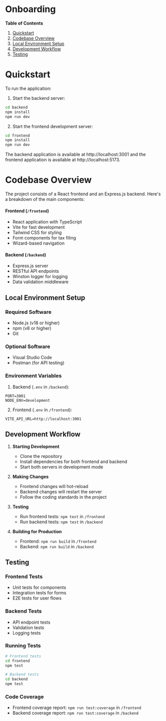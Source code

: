 # Onboarding
__Table of Contents__

1. [Quickstart](#quickstart)
2. [Codebase Overview](#codebase-overview)
3. [Local Environment Setup](#local-environment-setup)
4. [Development Workflow](#development-workflow)
5. [Testing](#testing)

# Quickstart
To run the application:

1. Start the backend server:
```bash
cd backend
npm install
npm run dev
```

2. Start the frontend development server:
```bash
cd frontend
npm install
npm run dev
```

The backend application is available at http://localhost:3001 and the frontend application is available at http://localhost:5173.

# Codebase Overview
The project consists of a React frontend and an Express.js backend. Here's a breakdown of the main components:

#### Frontend (`/frontend`)
- React application with TypeScript
- Vite for fast development
- Tailwind CSS for styling
- Form components for tax filing
- Wizard-based navigation

#### Backend (`/backend`)
- Express.js server
- RESTful API endpoints
- Winston logger for logging
- Data validation middleware

## Local Environment Setup

### Required Software

* Node.js (v18 or higher)
* npm (v8 or higher)
* Git

### Optional Software

* Visual Studio Code
* Postman (for API testing)

### Environment Variables

1. Backend (`.env` in `/backend`):
```
PORT=3001
NODE_ENV=development
```

2. Frontend (`.env` in `/frontend`):
```
VITE_API_URL=http://localhost:3001
```

## Development Workflow

1. **Starting Development**
   - Clone the repository
   - Install dependencies for both frontend and backend
   - Start both servers in development mode

2. **Making Changes**
   - Frontend changes will hot-reload
   - Backend changes will restart the server
   - Follow the coding standards in the project

3. **Testing**
   - Run frontend tests: `npm test` in `/frontend`
   - Run backend tests: `npm test` in `/backend`

4. **Building for Production**
   - Frontend: `npm run build` in `/frontend`
   - Backend: `npm run build` in `/backend`

## Testing

### Frontend Tests
- Unit tests for components
- Integration tests for forms
- E2E tests for user flows

### Backend Tests
- API endpoint tests
- Validation tests
- Logging tests

### Running Tests
```bash
# Frontend tests
cd frontend
npm test

# Backend tests
cd backend
npm test
```

### Code Coverage
- Frontend coverage report: `npm run test:coverage` in `/frontend`
- Backend coverage report: `npm run test:coverage` in `/backend`


